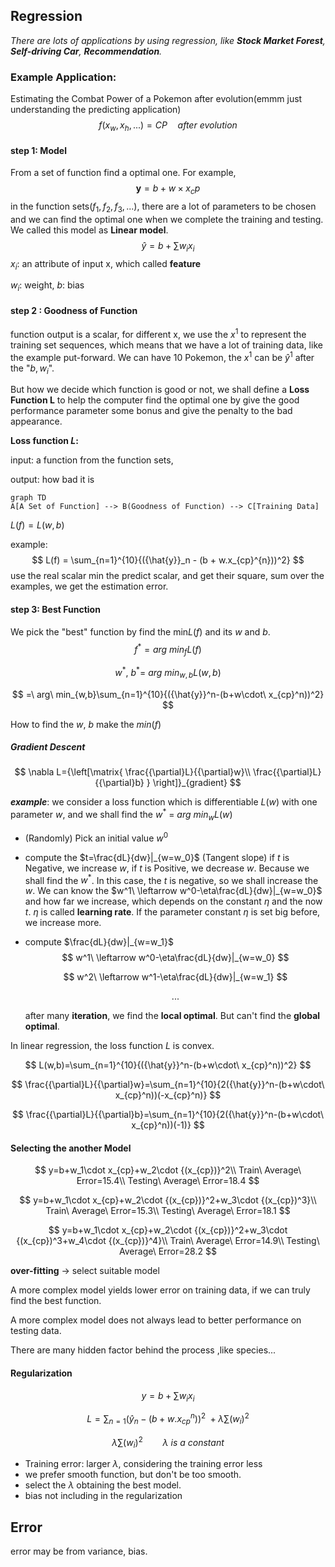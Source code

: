 ## Regression

*There are lots of applications by using regression, like **Stock Market Forest**, **Self-driving Car**, **Recommendation**.*

### Example Application: 

Estimating the Combat Power of a Pokemon after evolution(emmm just understanding the predicting application)
$$
f (x_w, x_h, ...) = CP\quad after\ evolution
$$

#### step 1: Model

From a set of function find a optimal one. For example, 
$$
\mathbf y = b + w \times x_cp
$$
in the function sets($f_1, f_2, f_3,...$), there are a lot of parameters to be chosen and we can find the optimal one when we complete the training and testing. We called this model as **Linear model**. 
$$
{\hat{y}} = b + \sum{w_ix_i}
$$
$x_i$: an attribute of input x, which called **feature**

$w_i$: weight, $b$: bias

#### step 2 : Goodness of Function

function output is a scalar, for different x, we use the $x^1$ to represent the training set sequences, which means that we have a lot of  training data, like the example put-forward. We can have 10 Pokemon, the $x^1$ can be ${\hat{y}}^1$ after the "$b,w_i$".

But how we decide which function is good or not, we shall define a **Loss Function L** to help the computer find the optimal one by give the good performance parameter some bonus and give the penalty to the bad appearance.

**Loss function $L$:**

input: a function from the function sets,

output: how bad it is

```mermaid
graph TD
A[A Set of Function] --> B(Goodness of Function) --> C[Training Data]
```

$L ( f ) = L (w , b )$ 

example: 
$$
L(f) = \sum_{n=1}^{10}{({\hat{y}}_n - (b + w.x_{cp}^{n}))^2}
$$
use the real scalar min the predict scalar, and get their square, sum over the examples, we get the estimation error. 

#### step 3: Best Function

We pick the "best" function by find the min$L(f)$ and its $w$ and $b$. 
$$
f^* = arg\ min_fL(f)
$$

$$
w^*,\ b^* =\ arg\ min_{w,b}L(w,b)
$$

$$
=\ arg\ min_{w,b}\sum_{n=1}^{10}{({\hat{y}}^n-(b+w\cdot\ x_{cp}^n))^2}
$$

How to find the $w,\ b$ make the $min(f)$

##### **Gradient Descent**

$$
\nabla L={\left[\matrix{
\frac{{\partial}L}{{\partial}w}\\
\frac{{\partial}L}{{\partial}b}
}
\right]}_{gradient}
$$

***example***: we consider a loss function which is differentiable $L(w)$ with one parameter $w$, and we shall find the $w^* \ =\ arg\ min_wL(w)$

- (Randomly) Pick an initial value $w^0$

- compute the $t=\frac{dL}{dw}|_{w=w_0}$ (Tangent slope)  if $t$ is Negative, we increase $w$, if $t$ is Positive, we decrease $w$. Because we shall find the $w^*$. In this case, the $t$ is negative, so we shall increase the $w$. We can know the $w^1\ \leftarrow w^0-\eta\frac{dL}{dw}|_{w=w_0}$ and how far we increase, which depends on the constant $\eta$ and the now $t$. $\eta$ is called **learning rate**. If the parameter constant $\eta$ is set big before, we increase more. 

- compute $\frac{dL}{dw}|_{w=w_1}$
  $$
  w^1\ \leftarrow w^0-\eta\frac{dL}{dw}|_{w=w_0}
  $$

  $$
  w^2\ \leftarrow w^1-\eta\frac{dL}{dw}|_{w=w_1}
  $$

  $$
  ...
  $$

  after many **iteration**, we find the **local optimal**. But can't find the **global optimal**.

In linear regression, the loss function $L$ is convex.

$$
L(w,b)=\sum_{n=1}^{10}{({\hat{y}}^n-(b+w\cdot\ x_{cp}^n))^2}
$$

$$
\frac{{\partial}L}{{\partial}w}=\sum_{n=1}^{10}{2({\hat{y}}^n-(b+w\cdot\ x_{cp}^n))(-x_{cp}^n)}
$$

$$
\frac{{\partial}L}{{\partial}b}=\sum_{n=1}^{10}{2({\hat{y}}^n-(b+w\cdot\ x_{cp}^n))(-1)}
$$

#### Selecting the another Model

$$
y=b+w_1\cdot x_{cp}+w_2\cdot {(x_{cp})}^2\\
Train\ Average\ Error=15.4\\
Testing\ Average\ Error=18.4
$$

$$
y=b+w_1\cdot x_{cp}+w_2\cdot {(x_{cp})}^2+w_3\cdot {(x_{cp})^3}\\
Train\ Average\ Error=15.3\\
Testing\ Average\ Error=18.1
$$

$$
y=b+w_1\cdot x_{cp}+w_2\cdot {(x_{cp})}^2+w_3\cdot {(x_{cp})^3+w_4\cdot {(x_{cp})}^4}\\
Train\ Average\ Error=14.9\\
Testing\ Average\ Error=28.2
$$

**over-fitting** $\rightarrow$ select suitable model

A more complex model yields lower error on training data, if we can truly find the best function.

A more complex model does not always lead to better performance on testing data.

There are many hidden factor behind the process ,like species...

#### Regularization

$$
y=b+\sum{w_ix_i}
$$

$$
L=\sum_{n=1}{({\hat{y}}_n - (b + w.x_{cp}^{n}))^2\ +\lambda\sum{(w_i)}^2}
$$

$$
\lambda\sum{(w_i)}^2 \qquad \lambda\ is \ a\ constant
$$

* Training error: larger $\lambda$, considering the training error less
* we prefer smooth function, but don't be too smooth.
* select the $\lambda$ obtaining the best model.
* bias not including in the regularization

## Error

error may be from variance, bias.

